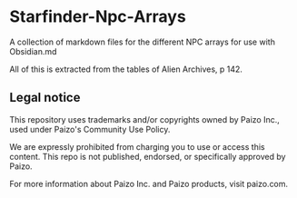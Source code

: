 # Starfinder-Npc-Arrays
A collection of markdown files for the different NPC arrays for use with Obsidian.md

All of this is extracted from the tables of Alien Archives, p 142.

## Legal notice
This repository uses trademarks and/or copyrights owned by Paizo Inc., used under Paizo's Community Use Policy.

We are expressly prohibited from charging you to use or access this content. This repo is not published, endorsed, or specifically approved by Paizo.

For more information about Paizo Inc. and Paizo products, visit paizo.com.